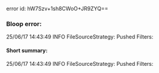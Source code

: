 error id: hW7Szv+1sh8CWoO+JR9ZYQ==
### Bloop error:

25/06/17 14:43:49 INFO FileSourceStrategy: Pushed Filters:
#### Short summary: 

25/06/17 14:43:49 INFO FileSourceStrategy: Pushed Filters: